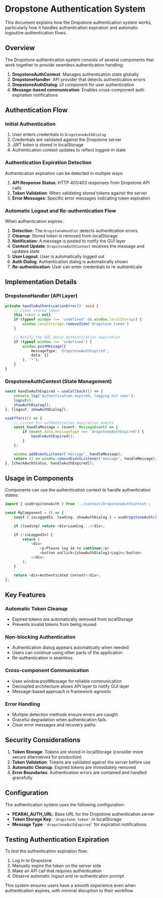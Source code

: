 # Dropstone Authentication System

This document explains how the Dropstone authentication system works, particularly how it handles authentication expiration and automatic logout/re-authentication flows.

## Overview

The Dropstone authentication system consists of several components that work together to provide seamless authentication handling:

1. **DropstoneAuthContext**: Manages authentication state globally
2. **DropstoneHandler**: API provider that detects authentication errors
3. **DropstoneAuthDialog**: UI component for user authentication
4. **Message-based communication**: Enables cross-component auth expiration notifications

## Authentication Flow

### Initial Authentication
1. User enters credentials in `DropstoneAuthDialog`
2. Credentials are validated against the Dropstone server
3. JWT token is stored in localStorage
4. Authentication context updates to reflect logged-in state

### Authentication Expiration Detection
Authentication expiration can be detected in multiple ways:

1. **API Response Status**: HTTP 401/403 responses from Dropstone API calls
2. **Token Validation**: When validating stored tokens against the server
3. **Error Messages**: Specific error messages indicating token expiration

### Automatic Logout and Re-authentication Flow

When authentication expires:

1. **Detection**: The `DropstoneHandler` detects authentication errors
2. **Cleanup**: Stored token is removed from localStorage
3. **Notification**: A message is posted to notify the GUI layer
4. **Context Update**: `DropstoneAuthContext` receives the message and updates state
5. **User Logout**: User is automatically logged out
6. **Auth Dialog**: Authentication dialog is automatically shown
7. **Re-authentication**: User can enter credentials to re-authenticate

## Implementation Details

### DropstoneHandler (API Layer)

```typescript
private handleAuthenticationError(): void {
    // Clear stored token
    this.token = null
    if (typeof window !== 'undefined' && window.localStorage) {
        window.localStorage.removeItem('dropstone_token')
    }

    // Notify the GUI about authentication expiration
    if (typeof window !== 'undefined') {
        window.postMessage({
            messageType: 'dropstoneAuthExpired',
            data: {}
        }, '*');
    }
}
```

### DropstoneAuthContext (State Management)

```typescript
const handleAuthExpired = useCallback(() => {
    console.log('Authentication expired, logging out user');
    logout();
    showAuthDialog();
}, [logout, showAuthDialog]);

useEffect(() => {
    // Listen for authentication expiration events
    const handleMessage = (event: MessageEvent) => {
        if (event.data.messageType === 'dropstoneAuthExpired') {
            handleAuthExpired();
        }
    };

    window.addEventListener('message', handleMessage);
    return () => window.removeEventListener('message', handleMessage);
}, [checkAuthStatus, handleAuthExpired]);
```

## Usage in Components

Components can use the authentication context to handle authentication states:

```typescript
import { useDropstoneAuth } from '../context/DropstoneAuthContext';

const MyComponent = () => {
    const { isLoggedIn, loading, showAuthDialog } = useDropstoneAuth();

    if (loading) return <div>Loading...</div>;

    if (!isLoggedIn) {
        return (
            <div>
                <p>Please log in to continue</p>
                <button onClick={showAuthDialog}>Login</button>
            </div>
        );
    }

    return <div>Authenticated content</div>;
};
```

## Key Features

### Automatic Token Cleanup
- Expired tokens are automatically removed from localStorage
- Prevents invalid tokens from being reused

### Non-blocking Authentication
- Authentication dialog appears automatically when needed
- Users can continue using other parts of the application
- Re-authentication is seamless

### Cross-component Communication
- Uses window.postMessage for reliable communication
- Decoupled architecture allows API layer to notify GUI layer
- Message-based approach is framework-agnostic

### Error Handling
- Multiple detection methods ensure errors are caught
- Graceful degradation when authentication fails
- Clear error messages and recovery paths

## Security Considerations

1. **Token Storage**: Tokens are stored in localStorage (consider more secure alternatives for production)
2. **Token Validation**: Tokens are validated against the server before use
3. **Automatic Cleanup**: Expired tokens are immediately removed
4. **Error Boundaries**: Authentication errors are contained and handled gracefully

## Configuration

The authentication system uses the following configuration:

- **PEARAI_AUTH_URL**: Base URL for the Dropstone authentication server
- **Token Storage Key**: `'dropstone_token'` in localStorage
- **Message Type**: `'dropstoneAuthExpired'` for expiration notifications

## Testing Authentication Expiration

To test the authentication expiration flow:

1. Log in to Dropstone
2. Manually expire the token on the server side
3. Make an API call that requires authentication
4. Observe automatic logout and re-authentication prompt

This system ensures users have a smooth experience even when authentication expires, with minimal disruption to their workflow.
